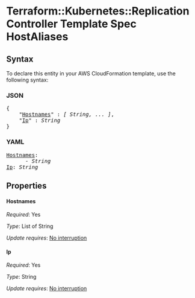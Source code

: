 # Terraform::Kubernetes::ReplicationController Template Spec HostAliases

## Syntax

To declare this entity in your AWS CloudFormation template, use the following syntax:

### JSON

<pre>
{
    "<a href="#hostnames" title="Hostnames">Hostnames</a>" : <i>[ String, ... ]</i>,
    "<a href="#ip" title="Ip">Ip</a>" : <i>String</i>
}
</pre>

### YAML

<pre>
<a href="#hostnames" title="Hostnames">Hostnames</a>: <i>
      - String</i>
<a href="#ip" title="Ip">Ip</a>: <i>String</i>
</pre>

## Properties

#### Hostnames

_Required_: Yes

_Type_: List of String

_Update requires_: [No interruption](https://docs.aws.amazon.com/AWSCloudFormation/latest/UserGuide/using-cfn-updating-stacks-update-behaviors.html#update-no-interrupt)

#### Ip

_Required_: Yes

_Type_: String

_Update requires_: [No interruption](https://docs.aws.amazon.com/AWSCloudFormation/latest/UserGuide/using-cfn-updating-stacks-update-behaviors.html#update-no-interrupt)

